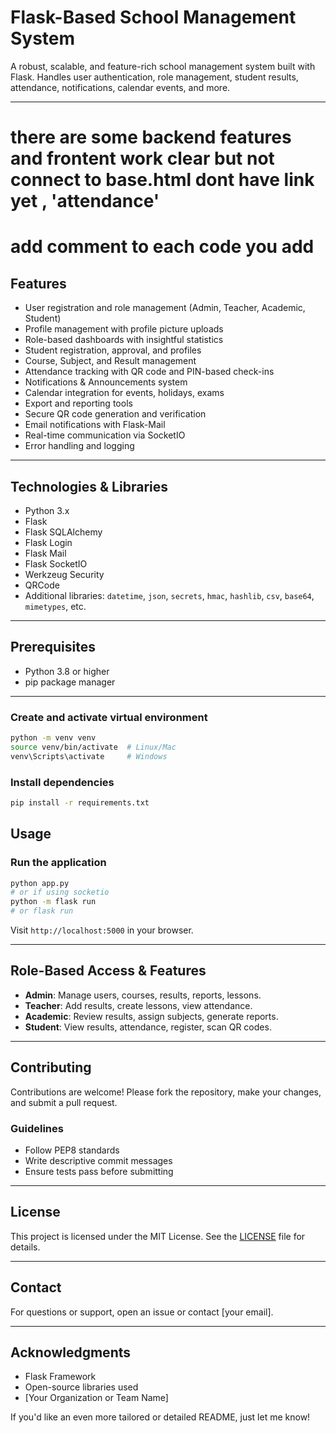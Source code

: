 

# Flask-Based School Management System

A robust, scalable, and feature-rich school management system built with Flask. Handles user authentication, role management, student results, attendance, notifications, calendar events, and more.

---
# there are  some backend features and frontent work clear but not connect to base.html dont have link yet , 'attendance'
# add comment to each code you add
## Features

- User registration and role management (Admin, Teacher, Academic, Student)
- Profile management with profile picture uploads
- Role-based dashboards with insightful statistics
- Student registration, approval, and profiles
- Course, Subject, and Result management
- Attendance tracking with QR code and PIN-based check-ins
- Notifications & Announcements system
- Calendar integration for events, holidays, exams
- Export and reporting tools
- Secure QR code generation and verification
- Email notifications with Flask-Mail
- Real-time communication via SocketIO
- Error handling and logging

---

## Technologies & Libraries

- Python 3.x
- Flask
- Flask SQLAlchemy
- Flask Login
- Flask Mail
- Flask SocketIO
- Werkzeug Security
- QRCode
- Additional libraries: `datetime`, `json`, `secrets`, `hmac`, `hashlib`, `csv`, `base64`, `mimetypes`, etc.

---

## Prerequisites

- Python 3.8 or higher
- pip package manager

---



### Create and activate virtual environment

```bash
python -m venv venv
source venv/bin/activate  # Linux/Mac
venv\Scripts\activate     # Windows
```

### Install dependencies

```bash
pip install -r requirements.txt
```


## Usage

### Run the application

```bash
python app.py
# or if using socketio
python -m flask run
# or flask run
```

Visit `http://localhost:5000` in your browser.

---

## Role-Based Access & Features

- **Admin**: Manage users, courses, results, reports, lessons.
- **Teacher**: Add results, create lessons, view attendance.
- **Academic**: Review results, assign subjects, generate reports.
- **Student**: View results, attendance, register, scan QR codes.

---

## Contributing

Contributions are welcome! Please fork the repository, make your changes, and submit a pull request.

### Guidelines

- Follow PEP8 standards
- Write descriptive commit messages
- Ensure tests pass before submitting

---

## License

This project is licensed under the MIT License. See the [LICENSE](LICENSE) file for details.

---

## Contact

For questions or support, open an issue or contact [your email].

---

## Acknowledgments

- Flask Framework
- Open-source libraries used
- [Your Organization or Team Name]



If you'd like an even more tailored or detailed README, just let me know!